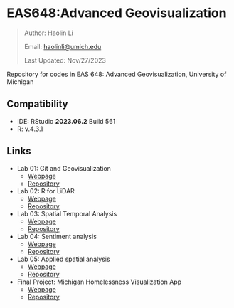 # EAS648:Advanced Geovisualization

> Author: Haolin Li
>
> Email: haolinli@umich.edu
>
> Last Updated: Nov/27/2023

Repository for codes in EAS 648: Advanced Geovisualization, University of Michigan



## Compatibility

- IDE: RStudio **2023.06.2** Build 561
- R: v.4.3.1



## Links

- Lab 01: Git and Geovisualization
  - [Webpage](https://humblepasty.github.io/EAS648/Lab/01/)
  - [Repository](https://github.com/HumblePasty/EAS648/tree/master/Lab/01)
- Lab 02: R for LiDAR
  - [Webpage](https://humblepasty.github.io/EAS648/Lab/02/)
  - [Repository](https://github.com/HumblePasty/EAS648/tree/master/Lab/02)
- Lab 03: Spatial Temporal Analysis
  - [Webpage](https://humblepasty.github.io/EAS648/Lab/03/)
  - [Repository](https://github.com/HumblePasty/EAS648/tree/master/Lab/03)
- Lab 04: Sentiment analysis
  - [Webpage](https://humblepasty.github.io/EAS648/Lab/04/)
  - [Repository](https://github.com/HumblePasty/EAS648/tree/master/Lab/04)
- Lab 05: Applied spatial analysis
  - [Webpage](https://humblepasty.github.io/EAS648/Lab/05/)
  - [Repository](https://github.com/HumblePasty/EAS648/tree/master/Lab/05)
- Final Project: Michigan Homelessness Visualization App
  - [Webpage](https://humblepasty.shinyapps.io/mygeovizapp/)
  - [Repository](https://github.com/HumblePasty/EAS648/tree/master/Project)
